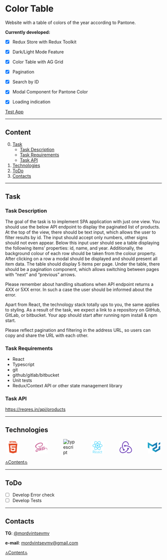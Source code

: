 # Color Table

Website with a table of colors of the year according to Pantone.

**Currently developed:**
- [X] Redux Store with Redux Toolkit
- [X] Dark/Light Mode Feature
- [X] Color Table with AG Grid
- [X] Pagination
- [X] Search by ID
- [X] Modal Component for Pantone Color
- [X] Loading indication


<a href="https://mordvintsevmv.github.io/color_table" target="_blank">Test App</a>

---

## <a name="content">Content</a>

0. [Task](#task)
   - [Task Description](#task-description)
   - [Task Requirements](#task-requirements)
   - [Task API](#task-api)
0. [Technologies](#technologies)
1. [ToDo](#todo)
2. [Contacts](#contacts)

---

## <a name="task">Task</a>

### <a name="task-description">Task Description</a>

The goal of the task is to implement SPA application with just one view. 
You should use the below API endpoint to display the paginated list of products. 
At the top of the view, there should be text input, which allows the user to filter results by id. 
The input should accept only numbers, other signs should not even appear. 
Below this input user should see a table displaying the following items’ properties: id, name, and year. 
Additionally, the background colour of each row should be taken from the colour property. 
After clicking on a row a modal should be displayed and should present all item data. 
The table should display 5 items per page. 
Under the table, there should be a pagination component, which allows switching between pages with “next” and “previous” arrows.


Please remember about handling situations when API endpoint returns a 4XX or 5XX error. 
In such a case the user should be informed about the error.


Apart from React, the technology stack totally ups to you, the same applies to styling. 
As a result of the task, we expect a link to a repository on GitHub, GitLab, or bitbucket. 
Your app should start after running npm install & npm start.


Please reflect pagination and filtering in the address URL, so users can copy and share the URL with each other.

### <a name="task-requirements">Task Requirements</a>

- React 
- Typescript 
- git 
- github/gitlab/bitbucket
- Unit tests
- Redux/Context API or other state management library

### <a name="task-api">Task API</a>

https://reqres.in/api/products

---

## <a name="technologies">Technologies</a>

<div style="display:flex; justify-content: space-around; align-items: center; gap: 40px">
<img src="https://github.com/devicons/devicon/blob/master/icons/html5/html5-plain-wordmark.svg" width="40" alt="html"/>
<img src="https://github.com/devicons/devicon/blob/master/icons/sass/sass-original.svg" width="40" alt="scss"/>
<img src="https://upload.wikimedia.org/wikipedia/commons/4/4c/Typescript_logo_2020.svg" width="40" alt="typescript"/>
<img src="https://github.com/devicons/devicon/blob/master/icons/react/react-original-wordmark.svg" width="40" alt="react"/>
<img src="https://github.com/devicons/devicon/blob/master/icons/redux/redux-original.svg" width="40" alt="redux"/>
<img src="https://github.com/devicons/devicon/blob/master/icons/materialui/materialui-original.svg" width="40" alt="mui"/>
</div>

[🔝Content🔝](#content)

---

## <a name="todo">ToDo</a>

- [ ] Develop Error check
- [ ] Develop Tests

---

## <a name="contacts">Contacts</a>

**TG**: [@mordvintsevmv](https://t.me/mordvintsevmv)

**e-mail**: mordvintsevmv@gmail.com


[🔝Content🔝](#content)